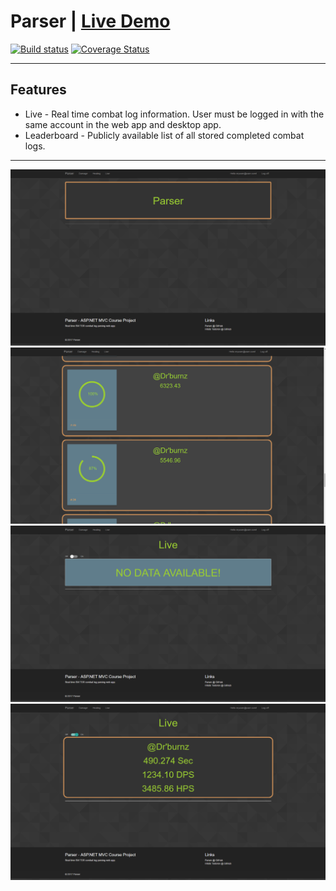 # Parser | [Live Demo](https://youtu.be/YeT6zSL0qIA)

[![Build status](https://ci.appveyor.com/api/projects/status/rjr2mwwwbfswasxl?svg=true)](https://ci.appveyor.com/project/shakuu/parser)
[![Coverage Status](https://coveralls.io/repos/github/shakuu/Parser/badge.svg?branch=master)](https://coveralls.io/github/shakuu/Parser?branch=master)

---

## Features

- Live - Real time combat log information. User must be logged in with the same account in the web app and desktop app.
- Leaderboard - Publicly available list of all stored completed combat logs.

---

![Initial](./Screenshots/Parser.Home.png)
![Initial](./Screenshots/Parser.Leaderboard.png)
![Initial](./Screenshots/Parser.Live.Off.png)
![Initial](./Screenshots/Parser.Live.On.png)
